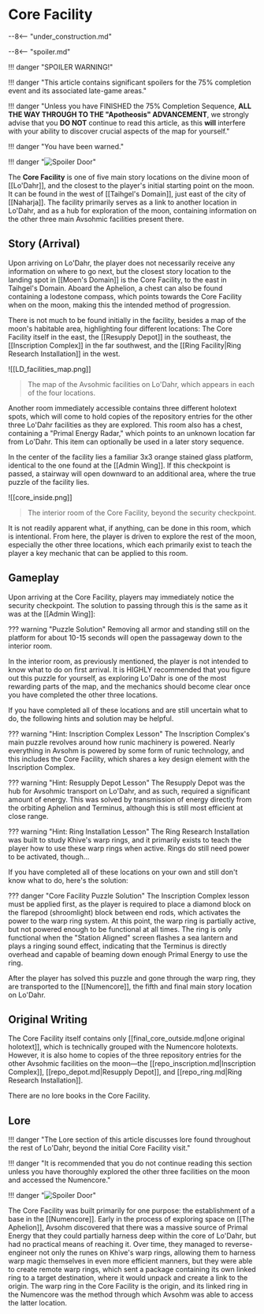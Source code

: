# Core Facility

--8<-- "under_construction.md"

--8<-- "spoiler.md"

!!! danger "SPOILER WARNING!"

!!! danger "This article contains significant spoilers for the 75% completion event and its associated late-game areas."

!!! danger "Unless you have FINISHED the 75% Completion Sequence, **ALL THE WAY THROUGH TO THE "Apotheosis" ADVANCEMENT**, we strongly advise that you **DO NOT** continue to read this article, as this **will** interfere with your ability to discover crucial aspects of the map for yourself."

!!! danger "You have been warned."

!!! danger "![Spoiler Door](/assets/img/spoiler_door.png)"

The **Core Facility** is one of five main story locations on the divine moon of [[Lo'Dahr]], and the closest to the player's initial starting point on the moon. It can be found in the west of [[Taihgel's Domain]], just east of the city of [[Naharja]]. The facility primarily serves as a link to another location in Lo'Dahr, and as a hub for exploration of the moon, containing information on the other three main Avsohmic facilities present there.

## Story (Arrival)
Upon arriving on Lo'Dahr, the player does not necessarily receive any information on where to go next, but the closest story location to the landing spot in [[Moen's Domain]] is the Core Facility, to the east in Taihgel's Domain. Aboard the Aphelion, a chest can also be found containing a lodestone compass, which points towards the Core Facility when on the moon, making this the intended method of progression.

There is not much to be found initially in the facility, besides a map of the moon's habitable area, highlighting four different locations: The Core Facility itself in the east, the [[Resupply Depot]] in the southeast, the [[Inscription Complex]] in the far southwest, and the [[Ring Facility|Ring Research Installation]] in the west.

![[LD_facilities_map.png]]
> The map of the Avsohmic facilities on Lo'Dahr, which appears in each of the four locations.

Another room immediately accessible contains three different holotext spots, which will come to hold copies of the repository entries for the other three Lo'Dahr facilities as they are explored. This room also has a chest, containing a "Primal Energy Radar," which points to an unknown location far from Lo'Dahr. This item can optionally be used in a later story sequence.

In the center of the facility lies a familiar 3x3 orange stained glass platform, identical to the one found at the [[Admin Wing]]. If this checkpoint is passed, a stairway will open downward to an additional area, where the true puzzle of the facility lies. 

![[core_inside.png]]
> The interior room of the Core Facility, beyond the security checkpoint.

It is not readily apparent what, if anything, can be done in this room, which is intentional. From here, the player is driven to explore the rest of the moon, especially the other three locations, which each primarily exist to teach the player a key mechanic that can be applied to this room.

## Gameplay
Upon arriving at the Core Facility, players may immediately notice the security checkpoint. The solution to passing through this is the same as it was at the [[Admin Wing]]:

??? warning "Puzzle Solution"
    Removing all armor and standing still on the platform for about 10-15 seconds will open the passageway down to the interior room.

In the interior room, as previously mentioned, the player is not intended to know what to do on first arrival. It is HIGHLY recommended that you figure out this puzzle for yourself, as exploring Lo'Dahr is one of the most rewarding parts of the map, and the mechanics should become clear once you have completed the other three locations.

If you have completed all of these locations and are still uncertain what to do, the following hints and solution may be helpful.

??? warning "Hint: Inscription Complex Lesson"
    The Inscription Complex's main puzzle revolves around how runic machinery is powered. Nearly everything in Avsohm is powered by some form of runic technology, and this includes the Core Facility, which shares a key design element with the Inscription Complex.

??? warning "Hint: Resupply Depot Lesson"
    The Resupply Depot was the hub for Avsohmic transport on Lo'Dahr, and as such, required a significant amount of energy. This was solved by transmission of energy directly from the orbiting Aphelion and Terminus, although this is still most efficient at close range.

??? warning "Hint: Ring Installation Lesson"
    The Ring Research Installation was built to study Khive's warp rings, and it primarily exists to teach the player how to use these warp rings when active. Rings do still need power to be activated, though...

If you have completed all of these locations on your own and still don't know what to do, here's the solution:

??? danger "Core Facility Puzzle Solution"
    The Inscription Complex lesson must be applied first, as the player is required to place a diamond block on the flarepod (shroomlight) block between end rods, which activates the power to the warp ring system. At this point, the warp ring is partially active, but not powered enough to be functional at all times. The ring is only functional when the "Station Aligned" screen flashes a sea lantern and plays a ringing sound effect, indicating that the Terminus is directly overhead and capable of beaming down enough Primal Energy to use the ring.

After the player has solved this puzzle and gone through the warp ring, they are transported to the [[Numencore]], the fifth and final main story location on Lo'Dahr.

## Original Writing
The Core Facility itself contains only [[final_core_outside.md|one original holotext]], which is technically grouped with the Numencore holotexts. However, it is also home to copies of the three repository entries for the other Avsohmic facilities on the moon—the [[repo_inscription.md|Inscription Complex]], [[repo_depot.md|Resupply Depot]], and [[repo_ring.md|Ring Research Installation]].

There are no lore books in the Core Facility.

## Lore

!!! danger "The Lore section of this article discusses lore found throughout the rest of Lo'Dahr, beyond the initial Core Facility visit."

!!! danger "It is recommended that you do not continue reading this section unless you have thoroughly explored the other three facilities on the moon and accessed the Numencore."

!!! danger "![Spoiler Door](/assets/img/spoiler_door.png)"

The Core Facility was built primarily for one purpose: the establishment of a base in the [[Numencore]]. Early in the process of exploring space on [[The Aphelion]], Avsohm discovered that there was a massive source of Primal Energy that they could partially harness deep within the core of Lo'Dahr, but had no practical means of reaching it. Over time, they managed to reverse-engineer not only the runes on Khive's warp rings, allowing them to harness warp magic themselves in even more efficient manners, but they were able to create remote warp rings, which sent a package containing its own linked ring to a target destination, where it would unpack and create a link to the origin. The warp ring in the Core Facility is the origin, and its linked ring in the Numencore was the method through which Avsohm was able to access the latter location.
